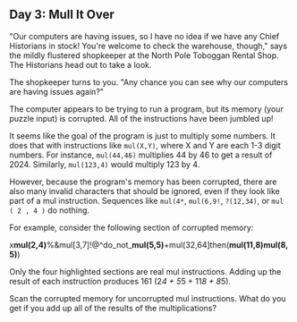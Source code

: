 ## Day 3: Mull It Over

"Our computers are having issues, so I have no idea if we have any Chief Historians in stock! You're welcome to check the warehouse, though," says the mildly flustered shopkeeper at the North Pole Toboggan Rental Shop. The Historians head out to take a look.

The shopkeeper turns to you. "Any chance you can see why our computers are having issues again?"

The computer appears to be trying to run a program, but its memory (your puzzle input) is corrupted. All of the instructions have been jumbled up!

It seems like the goal of the program is just to multiply some numbers. It does that with instructions like `mul(X,Y)`, where X and Y are each 1-3 digit numbers. For instance, `mul(44,46)` multiplies 44 by 46 to get a result of 2024. Similarly, `mul(123,4)` would multiply 123 by 4.

However, because the program's memory has been corrupted, there are also many invalid characters that should be ignored, even if they look like part of a mul instruction. Sequences like `mul(4*`, `mul(6,9!`, `?(12,34)`, or `mul ( 2 , 4 )` do nothing.

For example, consider the following section of corrupted memory:

x**mul(2,4)**%&mul[3,7]!@^do_not_**mul(5,5)**+mul(32,64]then(**mul(11,8)mul(8,5)**)

Only the four highlighted sections are real mul instructions. Adding up the result of each instruction produces 161 (2*4 + 5*5 + 11*8 + 8*5).

Scan the corrupted memory for uncorrupted mul instructions. What do you get if you add up all of the results of the multiplications?